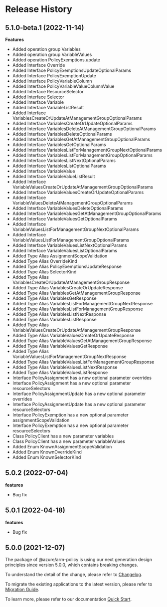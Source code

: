 # Release History
    
## 5.1.0-beta.1 (2022-11-14)
    
**Features**

  - Added operation group Variables
  - Added operation group VariableValues
  - Added operation PolicyExemptions.update
  - Added Interface Override
  - Added Interface PolicyExemptionsUpdateOptionalParams
  - Added Interface PolicyExemptionUpdate
  - Added Interface PolicyVariableColumn
  - Added Interface PolicyVariableValueColumnValue
  - Added Interface ResourceSelector
  - Added Interface Selector
  - Added Interface Variable
  - Added Interface VariableListResult
  - Added Interface VariablesCreateOrUpdateAtManagementGroupOptionalParams
  - Added Interface VariablesCreateOrUpdateOptionalParams
  - Added Interface VariablesDeleteAtManagementGroupOptionalParams
  - Added Interface VariablesDeleteOptionalParams
  - Added Interface VariablesGetAtManagementGroupOptionalParams
  - Added Interface VariablesGetOptionalParams
  - Added Interface VariablesListForManagementGroupNextOptionalParams
  - Added Interface VariablesListForManagementGroupOptionalParams
  - Added Interface VariablesListNextOptionalParams
  - Added Interface VariablesListOptionalParams
  - Added Interface VariableValue
  - Added Interface VariableValueListResult
  - Added Interface VariableValuesCreateOrUpdateAtManagementGroupOptionalParams
  - Added Interface VariableValuesCreateOrUpdateOptionalParams
  - Added Interface VariableValuesDeleteAtManagementGroupOptionalParams
  - Added Interface VariableValuesDeleteOptionalParams
  - Added Interface VariableValuesGetAtManagementGroupOptionalParams
  - Added Interface VariableValuesGetOptionalParams
  - Added Interface VariableValuesListForManagementGroupNextOptionalParams
  - Added Interface VariableValuesListForManagementGroupOptionalParams
  - Added Interface VariableValuesListNextOptionalParams
  - Added Interface VariableValuesListOptionalParams
  - Added Type Alias AssignmentScopeValidation
  - Added Type Alias OverrideKind
  - Added Type Alias PolicyExemptionsUpdateResponse
  - Added Type Alias SelectorKind
  - Added Type Alias VariablesCreateOrUpdateAtManagementGroupResponse
  - Added Type Alias VariablesCreateOrUpdateResponse
  - Added Type Alias VariablesGetAtManagementGroupResponse
  - Added Type Alias VariablesGetResponse
  - Added Type Alias VariablesListForManagementGroupNextResponse
  - Added Type Alias VariablesListForManagementGroupResponse
  - Added Type Alias VariablesListNextResponse
  - Added Type Alias VariablesListResponse
  - Added Type Alias VariableValuesCreateOrUpdateAtManagementGroupResponse
  - Added Type Alias VariableValuesCreateOrUpdateResponse
  - Added Type Alias VariableValuesGetAtManagementGroupResponse
  - Added Type Alias VariableValuesGetResponse
  - Added Type Alias VariableValuesListForManagementGroupNextResponse
  - Added Type Alias VariableValuesListForManagementGroupResponse
  - Added Type Alias VariableValuesListNextResponse
  - Added Type Alias VariableValuesListResponse
  - Interface PolicyAssignment has a new optional parameter overrides
  - Interface PolicyAssignment has a new optional parameter resourceSelectors
  - Interface PolicyAssignmentUpdate has a new optional parameter overrides
  - Interface PolicyAssignmentUpdate has a new optional parameter resourceSelectors
  - Interface PolicyExemption has a new optional parameter assignmentScopeValidation
  - Interface PolicyExemption has a new optional parameter resourceSelectors
  - Class PolicyClient has a new parameter variables
  - Class PolicyClient has a new parameter variableValues
  - Added Enum KnownAssignmentScopeValidation
  - Added Enum KnownOverrideKind
  - Added Enum KnownSelectorKind
    
## 5.0.2 (2022-07-04)

**features**

  - Bug fix

## 5.0.1 (2022-04-18)

**features**

  - Bug fix

## 5.0.0 (2021-12-07)

The package of @azure/arm-policy is using our next generation design principles since version 5.0.0, which contains breaking changes.

To understand the detail of the change, please refer to [Changelog](https://aka.ms/js-track2-changelog).

To migrate the existing applications to the latest version, please refer to [Migration Guide](https://aka.ms/js-track2-migration-guide).

To learn more, please refer to our documentation [Quick Start](https://aka.ms/js-track2-quickstart).
